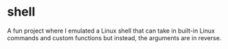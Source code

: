 # shell
A fun project where I emulated a Linux shell that can take in built-in Linux commands and custom functions but instead, the arguments are in reverse.
